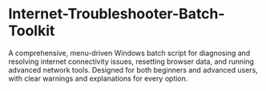 # Internet-Troubleshooter-Batch-Toolkit
A comprehensive, menu-driven Windows batch script for diagnosing and resolving internet connectivity issues, resetting browser data, and running advanced network tools. Designed for both beginners and advanced users, with clear warnings and explanations for every option.
